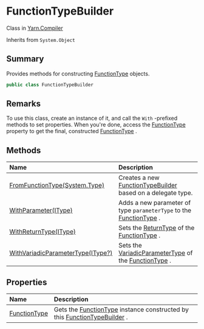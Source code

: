 # FunctionTypeBuilder

Class in [Yarn.Compiler](/docs/api/csharp/yarn.compiler.md)

Inherits from `System.Object`

## Summary


Provides methods for constructing  <a href="yarn.functiontype.md">FunctionType</a> 
objects.


```csharp
public class FunctionTypeBuilder
```

## Remarks


To use this class, create an instance of it, and call the
<code>With</code> -prefixed methods to set properties. When you're done, access
the  <a href="yarn.compiler.functiontypebuilder.functiontype.md">FunctionType</a>  property to get the final, constructed
<a href="yarn.functiontype.md">FunctionType</a> .


## Methods

|Name|Description|
|:---|:---|
|[FromFunctionType(System.Type)](/docs/api/csharp/yarn.compiler.functiontypebuilder.fromfunctiontype.md)|Creates a new  <a href="yarn.compiler.functiontypebuilder.md">FunctionTypeBuilder</a>  based on a delegate type.|
|[WithParameter(IType)](/docs/api/csharp/yarn.compiler.functiontypebuilder.withparameter.md)|Adds a new parameter of type  <code>parameterType</code>  to the <a href="yarn.compiler.functiontypebuilder.functiontype.md">FunctionType</a> .|
|[WithReturnType(IType)](/docs/api/csharp/yarn.compiler.functiontypebuilder.withreturntype.md)|Sets the  <a href="yarn.functiontype.returntype.md">ReturnType</a>  of the  <a href="yarn.compiler.functiontypebuilder.functiontype.md">FunctionType</a> .|
|[WithVariadicParameterType(IType?)](/docs/api/csharp/yarn.compiler.functiontypebuilder.withvariadicparametertype.md)|Sets the  <a href="yarn.functiontype.variadicparametertype.md">VariadicParameterType</a>  of the <a href="yarn.compiler.functiontypebuilder.functiontype.md">FunctionType</a> .|

## Properties

|Name|Description|
|:---|:---|
|[FunctionType](/docs/api/csharp/yarn.compiler.functiontypebuilder.functiontype.md)|Gets the  <a href="yarn.compiler.functiontypebuilder.functiontype.md">FunctionType</a>  instance constructed by this <a href="yarn.compiler.functiontypebuilder.md">FunctionTypeBuilder</a> .|

